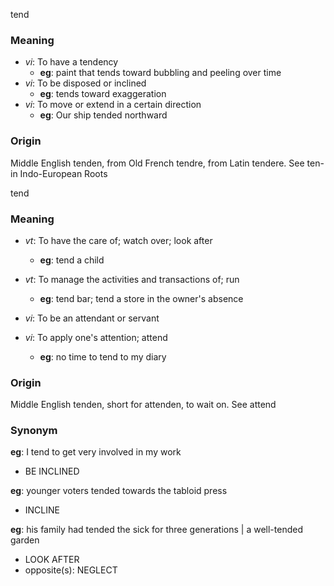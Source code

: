 tend
### Meaning
+ _vi_: To have a tendency
    + __eg__: paint that tends toward bubbling and peeling over time
+ _vi_: To be disposed or inclined
    + __eg__: tends toward exaggeration
+ _vi_: To move or extend in a certain direction
    + __eg__: Our ship tended northward

### Origin

Middle English tenden, from Old French tendre, from Latin tendere. See ten- in Indo-European Roots

tend
### Meaning
+ _vt_: To have the care of; watch over; look after
    + __eg__: tend a child
+ _vt_: To manage the activities and transactions of; run
    + __eg__: tend bar; tend a store in the owner's absence

+ _vi_: To be an attendant or servant
+ _vi_: To apply one's attention; attend
    + __eg__: no time to tend to my diary

### Origin

Middle English tenden, short for attenden, to wait on. See attend

### Synonym

__eg__: I tend to get very involved in my work

+ BE INCLINED

__eg__: younger voters tended towards the tabloid press

+ INCLINE

__eg__: his family had tended the sick for three generations | a well-tended garden

+ LOOK AFTER
+ opposite(s): NEGLECT


